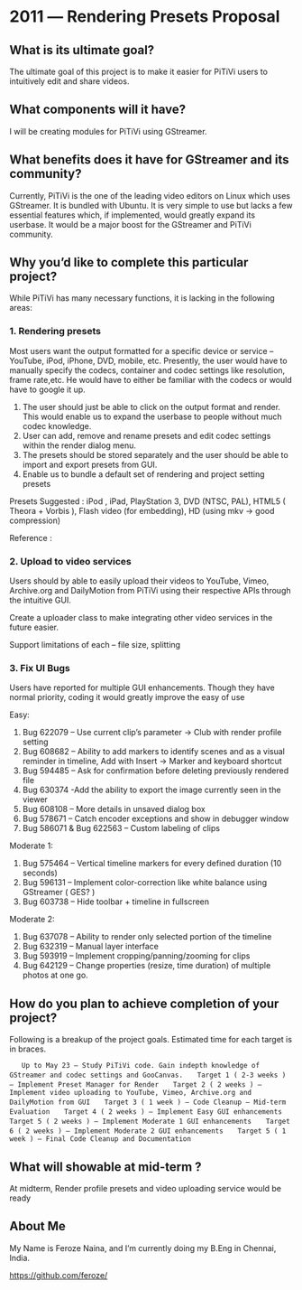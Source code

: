 # 2011 ― Rendering Presets Proposal

## What is its ultimate goal?

The ultimate goal of this project is to make it easier for PiTiVi users
to intuitively edit and share videos.

## What components will it have?

I will be creating modules for PiTiVi using GStreamer.

## What benefits does it have for GStreamer and its community?

Currently, PiTiVi is the one of the leading video editors on Linux which
uses GStreamer. It is bundled with Ubuntu. It is very simple to use but
lacks a few essential features which, if implemented, would greatly
expand its userbase. It would be a major boost for the GStreamer and
PiTiVi community.

## Why you’d like to complete this particular project?

While PiTiVi has many necessary functions, it is lacking in the
following areas:

### 1. Rendering presets

Most users want the output formatted for a specific device or service –
YouTube, iPod, iPhone, DVD, mobile, etc. Presently, the user would have
to manually specify the codecs, container and codec settings like
resolution, frame rate,etc. He would have to either be familiar with the
codecs or would have to google it up.

   1. The user should just be able to click on the output format and render. This would enable us to expand the userbase to people without much codec knowledge.
   2. User can add, remove and rename presets and edit codec settings within the render dialog menu.
   3. The presets should be stored separately and the user should be able to import and export presets from GUI.
   4. Enable us to bundle a default set of rendering and project setting presets

Presets Suggested : iPod , iPad, PlayStation 3, DVD (NTSC, PAL), HTML5 (
Theora + Vorbis ), Flash video (for embedding), HD (using mkv -&gt; good
compression)

Reference : [](design/Rendering_Profiles.md)

### 2. Upload to video services

Users should by able to easily upload their videos to YouTube, Vimeo,
Archive.org and DailyMotion from PiTiVi using their respective APIs
through the intuitive GUI.

Create a uploader class to make integrating other video services in the
future easier.

Support limitations of each – file size, splitting

### 3. Fix UI Bugs

Users have reported for multiple GUI enhancements. Though they have
normal priority, coding it would greatly improve the easy of use

Easy:

   1. Bug 622079 – Use current clip’s parameter -> Club with render profile setting
   2. Bug 608682 – Ability to add markers to identify scenes and as a visual reminder in timeline, Add with Insert -> Marker and keyboard shortcut
   3. Bug 594485 – Ask for confirmation before deleting previously rendered file
   4. Bug 630374 -Add the ability to export the image currently seen in the viewer
   5. Bug 608108 – More details in unsaved dialog box
   6. Bug 578671 – Catch encoder exceptions and show in debugger window
   7. Bug 586071 & Bug 622563 – Custom labeling of clips

Moderate 1:

   1. Bug 575464 – Vertical timeline markers for every defined duration (10 seconds)
   2. Bug 596131 – Implement color-correction like white balance using GStreamer ( GES? )
   3. Bug 603738 – Hide toolbar + timeline in fullscreen

Moderate 2:

   1. Bug 637078 – Ability to render only selected portion of the timeline
   2. Bug 632319 – Manual layer interface
   3. Bug 593919 – Implement cropping/panning/zooming for clips
   4. Bug 642129 – Change properties (resize, time duration) of multiple photos at one go.

## How do you plan to achieve completion of your project?

Following is a breakup of the project goals. Estimated time for each
target is in braces.

`   Up to May 23 – Study PiTiVi code. Gain indepth knowledge of GStreamer and codec settings and GooCanvas.`
`   Target 1 ( 2-3 weeks ) – Implement Preset Manager for Render`
`   Target 2 ( 2 weeks ) – Implement video uploading to YouTube, Vimeo, Archive.org and DailyMotion from GUI`
`   Target 3 ( 1 week ) – Code Cleanup – Mid-term Evaluation`
`   Target 4 ( 2 weeks ) – Implement Easy GUI enhancements`
`   Target 5 ( 2 weeks ) – Implement Moderate 1 GUI enhancements`
`   Target 6 ( 2 weeks ) – Implement Moderate 2 GUI enhancements`
`   Target 5 ( 1 week ) – Final Code Cleanup and Documentation`

## What will showable at mid-term ?

At midterm, Render profile presets and video uploading service would be
ready

## About Me

My Name is Feroze Naina, and I’m currently doing my B.Eng in Chennai,
India.

<https://github.com/feroze/>
